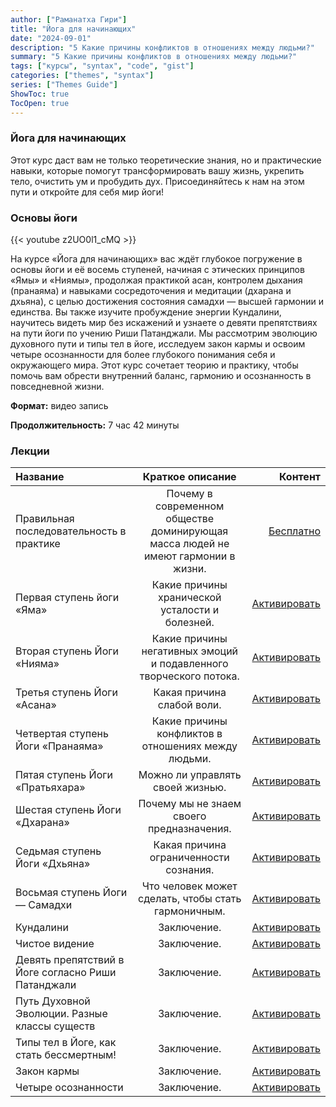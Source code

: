 ```yaml
---
author: ["Раманатха Гири"]
title: "Йога для начинающих"
date: "2024-09-01"
description: "5 Какие причины конфликтов в отношениях между людьми?"
summary: "5 Какие причины конфликтов в отношениях между людьми?"
tags: ["курсы", "syntax", "code", "gist"]
categories: ["themes", "syntax"]
series: ["Themes Guide"]
ShowToc: true
TocOpen: true
---
```


### Йога для начинающих

Этот курс даст вам не только теоретические знания, но и практические навыки, которые помогут трансформировать вашу жизнь, укрепить тело, очистить ум и пробудить дух. Присоединяйтесь к нам на этом пути и откройте для себя мир йоги! 

### Основы йоги

{{< youtube z2UO0l1_cMQ >}}

На курсе «Йога для начинающих» вас ждёт глубокое погружение в основы йоги и её восемь ступеней, начиная с этических принципов «Ямы» и «Ниямы», продолжая практикой асан, контролем дыхания (пранаяма) и навыками сосредоточения и медитации (дхарана и дхьяна), с целью достижения состояния самадхи — высшей гармонии и единства. Вы также изучите пробуждение энергии Кундалини, научитесь видеть мир без искажений и узнаете о девяти препятствиях на пути йоги по учению Риши Патанджали. Мы рассмотрим эволюцию духовного пути и типы тел в йоге, исследуем закон кармы и освоим четыре осознанности для более глубокого понимания себя и окружающего мира. Этот курс сочетает теорию и практику, чтобы помочь вам обрести внутренний баланс, гармонию и осознанность в повседневной жизни.


**Формат:** видео запись

**Продолжительность:** 7 час 42 минуты


### Лекции

| Название         | Краткое описание          | Контент                      |
| :--------------- | :--------------: | -------------------------: |
| Правильная последовательность в практике | Почему в современном обществе доминирующая масса людей не имеют гармонии в жизни. | [Бесплатно](https://www.youtube.com/embed/z2UO0l1_cMQ)  |
| Первая ступень йоги «Яма» | Какие причины хранической усталости и болезней. | [Активировать](https://prosvetlenie.pro/wpm/garmonichnaya-lichnost/gl-2/)  |
| Вторая ступень Йоги «Нияма» | Какие причины негативных эмоций и подавленного творческого потока. | [Активировать](https://prosvetlenie.pro/wpm/garmonichnaya-lichnost/gl-3/)  |
| Третья ступень Йоги «Асана» | Какая причина слабой воли. | [Активировать](https://prosvetlenie.pro/wpm/garmonichnaya-lichnost/gl-4/)  |
| Четвертая ступень Йоги «Пранаяма» | Какие причины конфликтов в отношениях между людьми. | [Активировать](https://prosvetlenie.pro/wpm/garmonichnaya-lichnost/gl-5/)  |
| Пятая ступень Йоги «Пратьяхара» | Можно ли управлять своей жизнью. | [Активировать](https://prosvetlenie.pro/wpm/garmonichnaya-lichnost/gl-6/)  |
| Шестая ступень Йоги «Дхарана» | Почему мы не знаем своего предназначения. | [Активировать](https://prosvetlenie.pro/wpm/garmonichnaya-lichnost/gl-7/)  |
| Седьмая ступень Йоги «Дхьяна» | Какая причина ограниченности сознания. | [Активировать](https://prosvetlenie.pro/wpm/garmonichnaya-lichnost/gl-8/)  |
| Восьмая ступень Йоги — Самадхи | Что человек может сделать, чтобы стать гармоничным. | [Активировать](https://prosvetlenie.pro/wpm/garmonichnaya-lichnost/gl-9/)  |
| Кундалини | Заключение. | [Активировать](https://prosvetlenie.pro/wpm/garmonichnaya-lichnost/gl-10/)  |
| Чистое видение | Заключение. | [Активировать](https://prosvetlenie.pro/wpm/garmonichnaya-lichnost/gl-10/)  |
| Девять препятствий в Йоге согласно Риши Патанджали | Заключение. | [Активировать](https://prosvetlenie.pro/wpm/garmonichnaya-lichnost/gl-10/)  |
| Путь Духовной Эволюции. Разные классы существ | Заключение. | [Активировать](https://prosvetlenie.pro/wpm/garmonichnaya-lichnost/gl-10/)  |
| Типы тел в Йоге, как стать бессмертным! | Заключение. | [Активировать](https://prosvetlenie.pro/wpm/garmonichnaya-lichnost/gl-10/)  |
| Закон кармы | Заключение. | [Активировать](https://prosvetlenie.pro/wpm/garmonichnaya-lichnost/gl-10/)  |
| Четыре осознанности | Заключение. | [Активировать](https://prosvetlenie.pro/wpm/garmonichnaya-lichnost/gl-10/)  |

